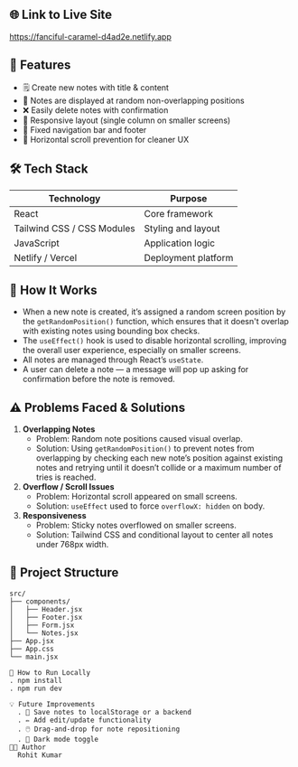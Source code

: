 ## 🌐 Link to Live Site
https://fanciful-caramel-d4ad2e.netlify.app

## 📌 Features

- 🗒️ Create new notes with title & content
- 📌 Notes are displayed at random non-overlapping positions
- ❌ Easily delete notes with confirmation
- 🌈 Responsive layout (single column on smaller screens)
- 🧭 Fixed navigation bar and footer
- 🚫 Horizontal scroll prevention for cleaner UX

## 🛠️ Tech Stack

| Technology                | Purpose              |
|---------------------------|---------------------|
| React                     | Core framework      |
| Tailwind CSS / CSS Modules| Styling and layout  |
| JavaScript                | Application logic   |
| Netlify / Vercel          | Deployment platform |

## 🧠 How It Works

- When a new note is created, it’s assigned a random screen position by the `getRandomPosition()` function, which ensures that it doesn't overlap with existing notes using bounding box checks.
- The `useEffect()` hook is used to disable horizontal scrolling, improving the overall user experience, especially on smaller screens.
- All notes are managed through React’s `useState`.
- A user can delete a note — a message will pop up asking for confirmation before the note is removed.

## ⚠️ Problems Faced & Solutions

1. **Overlapping Notes**
    - Problem: Random note positions caused visual overlap.
    - Solution: Using `getRandomPosition()` to prevent notes from overlapping by checking each new note’s position against existing notes and retrying until it doesn’t collide or a maximum number of tries is reached.
2. **Overflow / Scroll Issues**
    - Problem: Horizontal scroll appeared on small screens.
    - Solution: `useEffect` used to force `overflowX: hidden` on body.
3. **Responsiveness**
    - Problem: Sticky notes overflowed on smaller screens.
    - Solution: Tailwind CSS and conditional layout to center all notes under 768px width.

## 📂 Project Structure

```plaintext
src/
├── components/
│   ├── Header.jsx
│   ├── Footer.jsx
│   ├── Form.jsx
│   └── Notes.jsx
├── App.jsx
├── App.css
└── main.jsx 

📌 How to Run Locally
. npm install
. npm run dev

💡 Future Improvements
  . 💾 Save notes to localStorage or a backend
  . ✏️ Add edit/update functionality
  . 🖱️ Drag-and-drop for note repositioning
  . 🌙 Dark mode toggle
👨‍💻 Author
  Rohit Kumar
